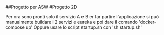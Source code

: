 ##Progetto per ASW
#Progetto 2D

Per ora sono pronti solo il servizio A e B
er far partire l'applicazione si può manualmente buildare i 2 servizi e eureka e poi dare il comando 'docker-compose up'
Oppure
usare lo script startup.sh con 'sh startup.sh'
